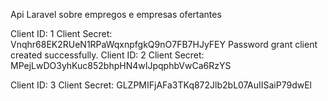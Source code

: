 Api Laravel sobre empregos e empresas ofertantes


Client ID: 1
Client Secret: Vnqhr68EK2RUeN1RPaWqxnpfgkQ9nO7FB7HJyFEY
Password grant client created successfully.
Client ID: 2
Client Secret: MPejLwDO3yhKuc852bhpHN4wIJpqphbVwCa6RzYS

Client ID: 3
Client Secret: GLZPMIFjAFa3TKq872Jlb2bL07AuIISaiP79dwEl
